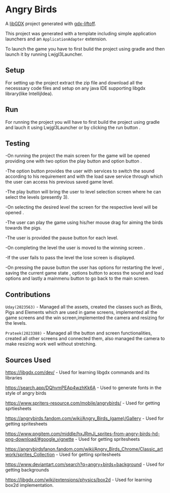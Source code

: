 # Angry Birds

A [libGDX](https://libgdx.com/) project generated with [gdx-liftoff](https://github.com/libgdx/gdx-liftoff).

This project was generated with a template including simple application launchers and an `ApplicationAdapter` extension.

To launch the game you have to first bulid the project using gradle and then launch it by running Lwjgl3Launcher.

## Setup

For setting up the project extract the zip file and download all the necesssary code files and setup on any java IDE supporting libgdx library(like IntellijIdea).

## Run

For running the project you will have to first build the project using gradle and lauch it using Lwjgl3Launcher or by clicking the run button .

## Testing

-On running the project the main screen for the game will be opened providing one with two option the play button and option button .

-The option button provides the user with services to switch the sound according to his requirement and with the load save service through which the user can access his previous saved game level.

-The play button will bring the user to level selection screen where he can select the levels (presently 3).

-On selecting the desired level the screen for the respective level will be opened  .

-The user can play the game using his/her mouse drag for aiming the birds towards the pigs.

-The user is provided the pause button for each level.

-On completing the level the user is moved to the winning screen .

-If the user fails to pass the level the lose screen is displayed.

-On pressing the pause button the user has options for restarting the level , saving the current game state , options button to acess the sound and load options and lastly a mainmenu button to go back to the main screen.

## Contributions

`Uday(2023563)` - Managed all the assets, created the classes such as Birds, Pigs and Elements which are used in game screens, implemented all the game screens and the win screen,implemented the camera and resizing for the levels.

`Prateek(2023388)` - Managed all the button and screen functionalities, created all other screens and connected them, also managed the camera to make resizing work well without stretching.

## Sources Used

https://libgdx.com/dev/ - Used for learning libgdx commands and its libraries

https://search.app/DQhvmPEAp4wzhKk6A - Used to generate fonts in the style of angry birds

https://www.spriters-resource.com/mobile/angrybirds/ - Used for getting sprtiesheets

https://angrybirds.fandom.com/wiki/Angry_Birds_(game)/Gallery - Used for getting spritesheets

https://www.pngitem.com/middle/hxJRmJi_sprites-from-angry-birds-hd-png-download/#google_vignette - Used for getting spritesheets

https://angrybirdsfanon.fandom.com/wiki/Angry_Birds_Chrome/Classic_artwork/sprites_Collection - Used for getting spritesheets

https://www.deviantart.com/search?q=angry+birds+background - Used for getting backgrounds

https://libgdx.com/wiki/extensions/physics/box2d - Used for learning box2d implementation.
